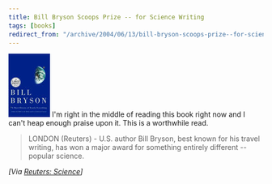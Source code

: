 ```yaml
---
title: Bill Bryson Scoops Prize -- for Science Writing
tags: [books]
redirect_from: "/archive/2004/06/13/bill-bryson-scoops-prize--for-science-writing.aspx/"
---
```


![A Short History of Nearly Everything](/images/ShortHistory.jpg) I'm
right in the middle of reading this book right now and I can't heap
enough praise upon it. This is a worthwhile read.

> LONDON (Reuters) - U.S. author Bill Bryson, best known for his travel
> writing, has won a major award for something entirely different --
> popular science.

*[Via [Reuters:
Science](http://www.reuters.com/newsArticle.jhtml?type=scienceNews&storyID=5424513&src=rss/scienceNews&section=news)]*

